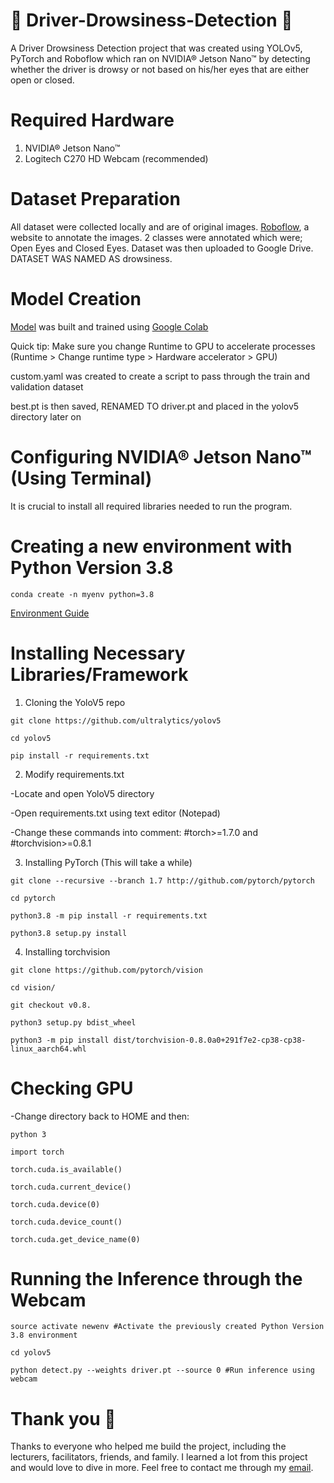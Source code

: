 # 🚗 Driver-Drowsiness-Detection 🚗
A Driver Drowsiness Detection project that was created using YOLOv5, PyTorch and Roboflow which ran on NVIDIA® Jetson Nano™ by detecting whether the driver is drowsy or not based on his/her eyes that are either open or closed.

# Required Hardware 
1. NVIDIA® Jetson Nano™ 
2. Logitech C270 HD Webcam (recommended)

# Dataset Preparation 
All dataset were collected locally and are of original images. [Roboflow](https://roboflow.com/), a website to annotate the images.
2 classes were annotated which were; Open Eyes and Closed Eyes. Dataset was then uploaded to Google Drive. DATASET WAS NAMED AS drowsiness.

# Model Creation
[Model](https://github.com/hazeeq911/Driver-Drowsiness-Detection/blob/main/Driver%20Drowsiness%20Detection%20Model.ipynb) was built and trained using [Google Colab](https://colab.research.google.com/)

Quick tip: Make sure you change Runtime to GPU to accelerate processes (Runtime > Change runtime type > Hardware accelerator > GPU)

custom.yaml was created to create a script to pass through the train and validation dataset

best.pt is then saved, RENAMED TO driver.pt and placed in the yolov5 directory later on 

# Configuring NVIDIA® Jetson Nano™ (Using Terminal)
It is crucial to install all required libraries needed to run the program.

# Creating a new environment with Python Version 3.8
```
conda create -n myenv python=3.8
```
[Environment Guide](https://docs.conda.io/projects/conda/en/latest/user-guide/tasks/manage-environments.html#viewing-a-list-of-your-environments)

# Installing Necessary Libraries/Framework 

1. Cloning the YoloV5 repo 
```
git clone https://github.com/ultralytics/yolov5
```
```
cd yolov5
```
```
pip install -r requirements.txt
```

2. Modify requirements.txt

-Locate and open YoloV5 directory

-Open requirements.txt using text editor (Notepad)

-Change these commands into comment: #torch>=1.7.0 and #torchvision>=0.8.1

3. Installing PyTorch (This will take a while)
```
git clone --recursive --branch 1.7 http://github.com/pytorch/pytorch
```
```
cd pytorch
```
```
python3.8 -m pip install -r requirements.txt
```
```
python3.8 setup.py install
```

4. Installing torchvision 
```
git clone https://github.com/pytorch/vision
```
```
cd vision/
```
```
git checkout v0.8.
```
```
python3 setup.py bdist_wheel
```
```
python3 -m pip install dist/torchvision-0.8.0a0+291f7e2-cp38-cp38-linux_aarch64.whl
```

# Checking GPU
-Change directory back to HOME and then:
```
python 3
```
```
import torch
```
```
torch.cuda.is_available()
```
```
torch.cuda.current_device()
```
```
torch.cuda.device(0)
```
```
torch.cuda.device_count()
```
```
torch.cuda.get_device_name(0)
```

# Running the Inference through the Webcam 

```
source activate newenv #Activate the previously created Python Version 3.8 environment
```
```
cd yolov5 
```
```
python detect.py --weights driver.pt --source 0 #Run inference using webcam
```

# Thank you 🌹
Thanks to everyone who helped me build the project, including the lecturers, facilitators, friends, and family. I learned a lot from this project and would love to dive in more. Feel free to contact me through my [email](mailto:zainihazeeq@gmail.com).
